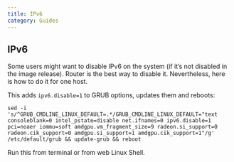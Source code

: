 ```yaml
---
title: IPv6
category: Guides
---
```


## IPv6
Some users might want to disable IPv6 on the system (if it’s not disabled in the image release). Router is the best way to disable it. Nevertheless, here is how to do it for one host.

This adds `ipv6.disable=1` to GRUB options, updates them and reboots:

`sed -i 's/^GRUB_CMDLINE_LINUX_DEFAULT=.*/GRUB_CMDLINE_LINUX_DEFAULT="text consoleblank=0 intel_pstate=disable net.ifnames=0 ipv6.disable=1 pci=noaer iommu=soft amdgpu.vm_fragment_size=9 radeon.si_support=0 radeon.cik_support=0 amdgpu.si_support=1 amdgpu.cik_support=1"/g' /etc/default/grub && update-grub && reboot`

Run this from terminal or from web Linux Shell.
